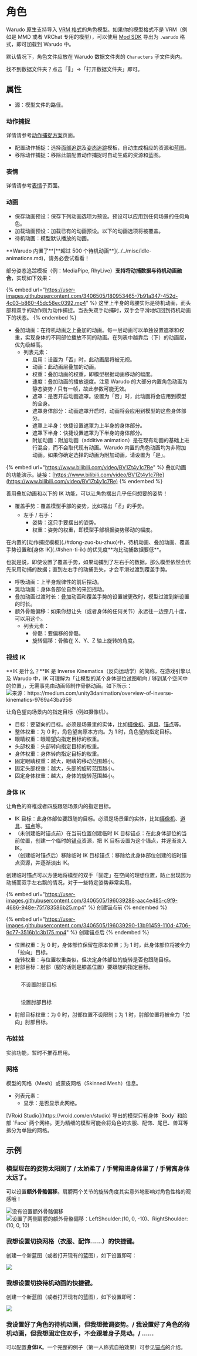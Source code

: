 # 角色

Warudo 原生支持导入 [VRM 格式](https://vrm.dev/en/univrm/)的角色模型。如果你的模型格式不是 VRM（例如是 MMD 或者 VRChat 专用的模型），可以使用 [Mod SDK](https://tiger-tang.gitbook.io/warudo/advanced/sdk) 导出为 `.warudo` 格式，即可加载到 Warudo 中。

默认情况下，角色文件应放在 Warudo 数据文件夹的 `Characters` 子文件夹内。

<div className="hint hint-info">
找不到数据文件夹？点击「🚀」->「打开数据文件夹」即可。
</div>

## 属性

* 源：模型文件的路径。

### 动作捕捉

详情请参考[动作捕捉方案](broken-reference)页面。

* 配置动作捕捉：选择[面部追踪](../../mocap/face-tracking.md)及[姿态追踪](../../mocap/body-tracking.md)模板，自动生成相应的资源和[蓝图](https://tiger-tang.gitbook.io/warudo/advanced/blueprints)。
* 移除动作捕捉：移除此前配置动作捕捉时自动生成的资源和蓝图。

### 表情

详情请参考[表情](blendshape-expression.md)子页面。

### 动画

* 保存动画预设：保存下列动画选项为预设。预设可以应用到任何场景的任何角色。
* 加载动画预设：加载已有的动画预设。以下的动画选项将被覆盖。
* 待机动画：模型默认播放的动画。

<div className="hint hint-success">
**Warudo 内置了**[**超过 500 个待机动画**](../../misc/idle-animations.md)，请务必尝试看看！
</div>

部分姿态追踪模板（例：MediaPipe, RhyLive）**支持将动捕数据与待机动画融合**，实现如下效果：

{% embed url="https://user-images.githubusercontent.com/3406505/180953465-7b91a347-452d-4c03-b860-45dc58ec0392.mp4" %}
这里上半身的弯腰实际是待机动画，而头部和双手的动作则为动作捕捉。当丢失双手动捕时，双手会平滑地切回到待机动画下的状态。
{% endembed %}

* 叠加动画：在待机动画之上叠加的动画。每一层动画可以单独设置遮罩和权重，实现身体的不同部位播放不同的动画。在列表中越靠后（下）的动画层，优先级越高。
  * 列表元素：
    * 启用：设置为「否」时，此动画层将被无视。
    * 动画：此动画层叠加的动画。
    * 权重：叠加动画的权重，即模型根据动画移动的幅度。
    * 速度：叠加动画的播放速度。注意 Warudo 的大部分内置角色动画为静态姿势 / 只有一帧，故此参数可能无效。
    * 遮罩：是否开启动画遮罩。设置为「否」时，此动画将会应用到模型的全身。
    * 遮罩身体部分：动画遮罩开启时，动画将会应用到模型的这些身体部分。
    * 遮罩上半身：快捷设置遮罩为上半身的身体部分。
    * 遮罩下半身：快捷设置遮罩为下半身的身体部分。
    * 附加动画：附加动画（additive animation）是在现有动画的基础上进行混合，而不会取代现有动画。Warudo 内置的角色动画均为非附加动画。如果你确定选择的动画为附加动画，请设置为「是」。

{% embed url="https://www.bilibili.com/video/BV1Zt4y1c7Re" %}
叠加动画的功能演示。链接：[https://www.bilibili.com/video/BV1Zt4y1c7Re](https://www.bilibili.com/video/BV1Zt4y1c7Re)
{% endembed %}

<div className="hint hint-success">
善用叠加动画和以下的 IK 功能，可以让角色摆出几乎任何想要的姿势！
</div>

* 覆盖手势：覆盖模型手部的姿势，比如摆出「✌」的手势。
  * 左手 / 右手：
    * 姿势：这只手要摆出的姿势。
    * 权重：姿势的权重，即模型手部根据姿势移动的幅度。

<div className="hint hint-info">
在内置的[动作捕捉模板](./#dong-zuo-bu-zhuo)中，待机动画、叠加动画、覆盖手势设置和[身体 IK](./#shen-ti-ik) 的优先度**均比动捕数据要低**。

也就是说，即使设置了覆盖手势，如果动捕到了左右手的数据，那么模型依然会优先采用动捕的数据；直到左右手的动捕丢失，才会平滑过渡到覆盖手势。
</div>

* 呼吸动画：上半身规律性的前后摆动。
* 晃动动画：身体各部位自然的来回摇动。
* 叠加动画过渡时长：叠加动画和覆盖手势的设置被更改时，模型过渡到新设置的时长。
* 额外骨骼偏移：如果你想让头（或者身体的任何关节）永远往一边歪几十度，可以用这个。
  * 列表元素：
    * 骨骼：要偏移的骨骼。
    * 旋转偏移：骨骼在 X、Y、Z 轴上旋转的角度。

### 视线 IK

<div className="hint hint-success">
**IK 是什么？**IK 是 Inverse Kinematics（反向运动学）的简称，在游戏引擎以及 Warudo 中，IK 可理解为「让模型的某个身体部位试图朝向 / 够到某个空间中的位置」，无需事先由动画师制作骨骼动画。如下所示：

<img src="/images/image/1_VrBdTPK1tnbacoFares7Dw.gif" alt="来源：https://medium.com/unity3danimation/overview-of-inverse-kinematics-9769a43ba956" data-size="original" />
</div>

让角色望向场景内的指定目标（例如摄像机）。

* 目标：要望向的目标。必须是场景里的实体，比如[摄像机](../camera.md)、[道具](../prop.md)、[锚点](../anchor.md)等。
* 整体权重：为 0 时，角色望向原本方向。为 1 时，角色望向指定目标。
* 眼睛权重：眼睛望向指定目标的权重。
* 头部权重：头部转向指定目标的权重。
* 身体权重：身体转向指定目标的权重。
* 固定眼睛权重：越大，眼睛的移动范围越小。
* 固定头部权重：越大，头部的旋转范围越小。
* 固定身体权重：越大，身体的旋转范围越小。

### 身体 IK

让角色的脊椎或者四肢跟随场景内的指定目标。

* IK 目标：此身体部位要跟随的目标。必须是场景里的实体，比如[摄像机](../camera.md)、[道具](../prop.md)、[锚点](../anchor.md)等。
* （未创建临时锚点前）在当前位置创建临时 IK 目标锚点：在此身体部位的当前位置，创建一个临时的[锚点](../anchor.md)资源，把 IK 目标设置为这个锚点，并逐渐淡入 IK。
* （创建临时锚点后）移除临时 IK 目标锚点：移除给此身体部位创建的临时锚点资源，并逐渐淡出 IK。

<div className="hint hint-success">
创建临时锚点可以方便地将模型的双手「固定」在空间的理想位置，防止出现因为动捕而双手左右飘的情况，对于一些特定姿势非常实用。

{% embed url="https://user-images.githubusercontent.com/3406505/196039288-aac4e485-c9f9-4686-948e-75f783586b25.mp4" %}
创建锚点前
{% endembed %}

{% embed url="https://user-images.githubusercontent.com/3406505/196039290-13b91459-110d-4706-9c77-3516b1c3b175.mp4" %}
创建锚点后
{% endembed %}
</div>

* 位置权重：为 0 时，身体部位保留在原本位置；为 1 时，此身体部位将被全力「拉向」目标。
* 旋转权重：与位置权重类似，但决定身体部位的旋转是否也跟随目标。
* 肘部目标：肘部（腿的话则是膝盖位置）要跟随的指定目标。

<div>

<figure><img src="/images/image/Warudo_2022-10-16-06-19-19_1024x1024.png" alt="" /><figcaption><p>不设置肘部目标</p></figcaption></figure>

 

<figure><img src="/images/image/Warudo_2022-10-16-06-19-11_1024x1024.png" alt="" /><figcaption><p>设置肘部目标</p></figcaption></figure>

</div>

* 肘部目标权重：为 0 时，肘部位置不设限制；为 1 时，肘部位置将被全力「拉向」肘部目标。

### 布娃娃

<div className="hint hint-warning">
实验功能，暂时不推荐启用。
</div>

### 网格

模型的网格（Mesh）或蒙皮网格（Skinned Mesh）信息。

* 列表元素：
  * 显示：是否显示此网格。

<div className="hint hint-info">
[VRoid Studio](https://vroid.com/en/studio) 导出的模型只有身体 `Body` 和脸部 `Face` 两个网格。更为精细的模型可能会将角色的衣服、配饰、尾巴、兽耳等拆分为单独的网格。
</div>

## 示例

### 模型现在的姿势太阳刚了 / 太娇柔了 / 手臂陷进身体里了 / 手臂离身体太远了。

可以设置**额外骨骼偏移**。肩膀两个关节的旋转角度其实意外地影响对角色性格的观感哦！

![没有设置额外骨骼偏移](https://user-images.githubusercontent.com/3406505/180982590-df02732d-8a8f-450c-b867-152ee1a8a99b.png) ![设置了两侧肩膀的额外骨骼偏移：LeftShoulder:(10, 0, -10)、RightShoulder:(10, 0, 10)](https://user-images.githubusercontent.com/3406505/180982518-3f25328e-2ec9-4021-bb4e-8b4981053913.png)

### 我想设置切换网格（衣服、配饰……）的快捷键。

创建一个新蓝图（或者打开现有的蓝图），如下设置即可：

![](https://user-images.githubusercontent.com/3406505/180983592-a0690af4-19c1-4476-99a9-44cf2e9885b6.png)

### 我想设置切换待机动画的快捷键。

创建一个新蓝图（或者打开现有的蓝图），如下设置即可：

![](https://user-images.githubusercontent.com/3406505/180984078-8fa99cdd-0ef9-46c1-9c83-24f82843181f.png)

### 我设置好了角色的待机动画，但我想微调姿势。/ 我设置好了角色的待机动画，但我想固定住双手，不会跟着身子晃动。/ ……

可以配置**身体IK**。一个完整的例子（第一人称式自拍效果）可参见[锚点](https://tiger-tang.gitbook.io/warudo/assets/anchor)的介绍。
